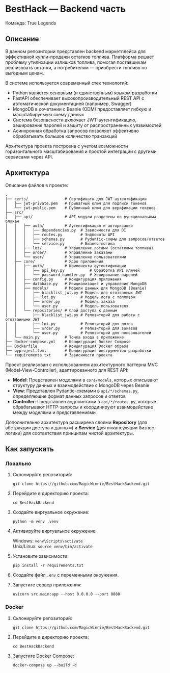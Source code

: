 # BestHack — Backend часть

Команда: True Legends

## Описание

В данном репозитории представлен backend маркетплейса для эффективной купли-продажи остатков топлива. Платформа решает проблему утилизации излишков топлива, помогая поставщикам реализовать остатки, а потребителям — приобрести топливо по выгодным ценам.

В системе используется современный стек технологий:

- Python является основным (и единственным) языком разработки
- FastAPI обеспечивает высокопроизводительный REST API с автоматической документацией (например, Swagger)
- MongoDB в сочетании с Beanie (ODM) предоставляет гибкую и масштабируемую схему данных
- Система безопасности включает JWT-аутентификацию, хэширование паролей и защиту от распространенных уязвимостей
- Асинхронная обработка запросов позволяет эффективно обрабатывать большое количество транзакций

Архитектура проекта построена с учетом возможности горизонтального масштабирования и простой интеграции с другими сервисами через API.

## Архитектура

Описание файлов в проекте:

```tree
.
├── certs/                # Сертификаты для JWT аутентификации
│   ├── jwt-private.pem   # Приватный ключ для подписи токенов
│   └── jwt-public.pem    # Публичный ключ для верификации токенов
├── src/
│   ├── api/              # API модули разделены по функциональным блокам
│   │   ├── auth/         # Аутентификация и авторизация
│   │   │   ├── dependencies.py  # Зависимости для DI
│   │   │   ├── routes.py        # Эндпоинты API
│   │   │   ├── schemas.py       # Pydantic-схемы для запросов/ответов
│   │   │   └── service.py       # Бизнес-логика
│   │   ├── lot/          # Управление лотами (остатками топлива)
│   │   ├── order/        # Управление заказами
│   │   └── user/         # Управление пользователями
│   ├── core/             # Ядро приложения
│   │   ├── auth/         # Компоненты аутентификации
│   │   │   ├── api_key.py           # Обработка API ключей
│   │   │   └── password_handler.py  # Хэширование паролей
│   │   ├── config.py     # Конфигурация приложения
│   │   ├── database.py   # Инициализация и управление MongoDB
│   │   ├── models/       # Модели данных для MongoDB (Beanie)
│   │   │   ├── blacklist_jwt.py # Модель для отозванных JWT
│   │   │   ├── lot.py           # Модель лота с топливом
│   │   │   ├── order.py         # Модель заказа
│   │   │   └── user.py          # Модель пользователя
│   │   └── repositories/ # Слой доступа к данным
│   │       ├── blacklist_jwt.py # Репозиторий для работы с отозванными JWT
│   │       ├── lot.py           # Репозиторий для лотов
│   │       ├── order.py         # Репозиторий для заказов
│   │       └── user.py          # Репозиторий для пользователей
│   └── main.py           # Точка входа в приложение
├── docker-compose.yml    # Конфигурация Docker Compose
├── Dockerfile            # Конфигурация Docker образа
├── pyproject.toml        # Конфигурация инструментов разработки
└── requirements.txt      # Зависимости проекта
```

Проект реализован с использованием архитектурного паттерна MVC (Model-View-Controller), адаптированного для REST API:

- **Model**: Представлен моделями в `core/models`, которые описывают структуру данных и взаимодействие с MongoDB через Beanie
- **View**: Представлен Pydantic-схемами в `api/*/schemas.py`, определяющие формат данных запросов и ответов
- **Controller**: Представлен эндпоинтами в `api/*/routes.py`, которые обрабатывают HTTP-запросы и координируют взаимодействие между моделями и представлениями

Дополнительно архитектура расширена слоями **Repository** (для абстракции доступа к данным) и **Service** (для инкапсуляции бизнес-логики) для соответствия принципам чистой архитектуры.

## Как запускать

### Локально

1. Склонируйте репозиторий:

   `git clone https://github.com/MagicWinnie/BestHackBackend.git`

2. Перейдите в директорию проекта:

   `cd BestHackBackend`

3. Создайте виртуальное окружение:

   `python -m venv .venv`

4. Активируйте виртуальное окружение:

   Windows: `venv\Scripts\activate`  
   Unix/Linux: `source venv/bin/activate`

5. Установите зависимости:

   `pip install -r requirements.txt`

6. Создайте файл `.env` с переменными окружения.

7. Запустите сервер приложения:

   `uvicorn src.main:app --host 0.0.0.0 --port 8888`

### Docker

1. Склонируйте репозиторий:

   `git clone https://github.com/MagicWinnie/BestHackBackend.git`

2. Перейдите в директорию проекта:

   `cd BestHackBackend`

3. Запустите Docker Compose:

   `docker-compose up --build -d`
